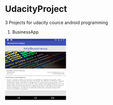 # UdacityProject
3 Projects for udacity cource android programming

1. BusinessApp
<img src="https://github.com/OAdkins/UdacityProject/blob/master/Pictures/businessapp.png" width="200" height="200" />

